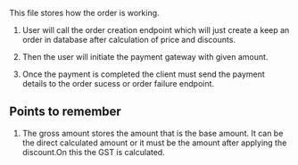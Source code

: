 This file stores how the order is working.

1. User will call the order creation endpoint which will just create a keep an order in database after calculation of price and discounts.

2. Then the user will initiate the payment gateway with given amount.

3. Once the payment is completed the client must send the payment details to the order sucess or order failure endpoint.

## Points to remember

1. The gross amount stores the amount that is the base amount. It can be the direct calculated amount or it must be the amount after applying the discount.On this the GST is calculated.